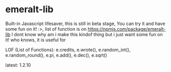 # emeralt-lib
Built-in Javascript lifesaver, this is still in beta stage, You can try it and have some fun on it! :>, list of function is on https://npmjs.com/package/emeralt-lib
I dont know why am i make this kindof thing but i just want some fun on it! who knows, it is useful for 

LOF (List of Functions): e.credits, e.wrote(), e.random_int(), e.random_round(), e.pi, e.add(), e.dec(), e.sqrt()

latest: 1.2.10
